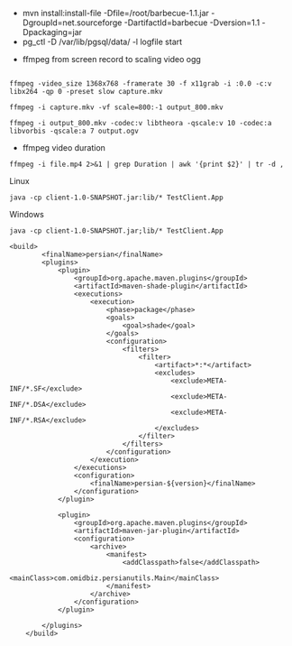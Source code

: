 + mvn install:install-file -Dfile=/root/barbecue-1.1.jar -DgroupId=net.sourceforge -DartifactId=barbecue -Dversion=1.1 -Dpackaging=jar
+ pg_ctl -D /var/lib/pgsql/data/ -l logfile start


* ffmpeg from screen record to scaling video ogg

```

ffmpeg -video_size 1368x768 -framerate 30 -f x11grab -i :0.0 -c:v libx264 -qp 0 -preset slow capture.mkv

ffmpeg -i capture.mkv -vf scale=800:-1 output_800.mkv

ffmpeg -i output_800.mkv -codec:v libtheora -qscale:v 10 -codec:a libvorbis -qscale:a 7 output.ogv

```

* ffmpeg video duration

```
ffmpeg -i file.mp4 2>&1 | grep Duration | awk '{print $2}' | tr -d ,
```

Linux

```
java -cp client-1.0-SNAPSHOT.jar:lib/* TestClient.App
```

Windows

```
java -cp client-1.0-SNAPSHOT.jar;lib/* TestClient.App
```

```
<build>
		<finalName>persian</finalName>
		<plugins>
			<plugin>
				<groupId>org.apache.maven.plugins</groupId>
				<artifactId>maven-shade-plugin</artifactId>
				<executions>
					<execution>
						<phase>package</phase>
						<goals>
							<goal>shade</goal>
						</goals>
						<configuration>
							<filters>
								<filter>
									<artifact>*:*</artifact>
									<excludes>
										<exclude>META-INF/*.SF</exclude>
										<exclude>META-INF/*.DSA</exclude>
										<exclude>META-INF/*.RSA</exclude>
									</excludes>
								</filter>
							</filters>
						</configuration>
					</execution>
				</executions>
				<configuration>
					<finalName>persian-${version}</finalName>
				</configuration>
			</plugin>

			<plugin>
				<groupId>org.apache.maven.plugins</groupId>
				<artifactId>maven-jar-plugin</artifactId>
				<configuration>
					<archive>
						<manifest>
							<addClasspath>false</addClasspath>
							<mainClass>com.omidbiz.persianutils.Main</mainClass>
						</manifest>
					</archive>
				</configuration>
			</plugin>

		</plugins>
	</build>
```
